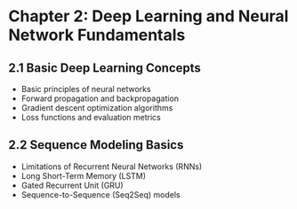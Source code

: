 # Chapter 2: Deep Learning and Neural Network Fundamentals

## 2.1 Basic Deep Learning Concepts
- Basic principles of neural networks
- Forward propagation and backpropagation
- Gradient descent optimization algorithms
- Loss functions and evaluation metrics

## 2.2 Sequence Modeling Basics
- Limitations of Recurrent Neural Networks (RNNs)
- Long Short-Term Memory (LSTM)
- Gated Recurrent Unit (GRU)
- Sequence-to-Sequence (Seq2Seq) models